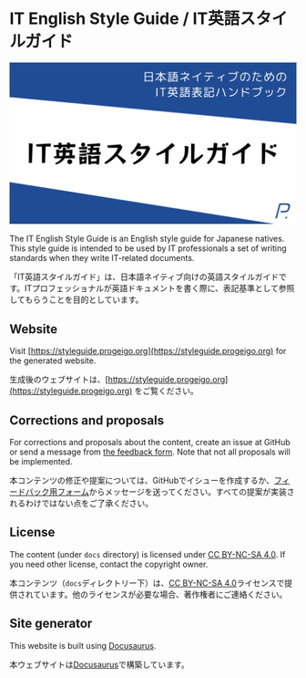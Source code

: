 # IT English Style Guide / IT英語スタイルガイド

![](static/img/social-card.jpg)

The IT English Style Guide is an English style guide for Japanese natives. This style guide is intended to be used by IT professionals a set of writing standards when they write IT-related documents.

「IT英語スタイルガイド」は、日本語ネイティブ向けの英語スタイルガイドです。ITプロフェッショナルが英語ドキュメントを書く際に、表記基準として参照してもらうことを目的としています。

## Website

Visit [https://styleguide.progeigo.org](https://styleguide.progeigo.org) for the generated website.

生成後のウェブサイトは、[https://styleguide.progeigo.org](https://styleguide.progeigo.org) をご覧ください。

## Corrections and proposals

For corrections and proposals about the content, create an issue at GitHub or send a message from [the feedback form](https://progeigo.org/contact/feedback/). Note that not all proposals will be implemented.

本コンテンツの修正や提案については、GitHubでイシューを作成するか、[フィードバック用フォーム](https://progeigo.org/contact/feedback/)からメッセージを送ってください。すべての提案が実装されるわけではない点をご了承ください。

## License

The content (under `docs` directory) is licensed under [CC BY-NC-SA 4.0](https://creativecommons.org/licenses/by-nc-sa/4.0/deed.en). If you need other license, contact the copyright owner.

本コンテンツ（`docs`ディレクトリー下）は、[CC BY-NC-SA 4.0](https://creativecommons.org/licenses/by-nc-sa/4.0/deed.ja)ライセンスで提供されています。他のライセンスが必要な場合、著作権者にご連絡ください。

## Site generator

This website is built using [Docusaurus](https://docusaurus.io/).

本ウェブサイトは[Docusaurus](https://docusaurus.io/)で構築しています。
